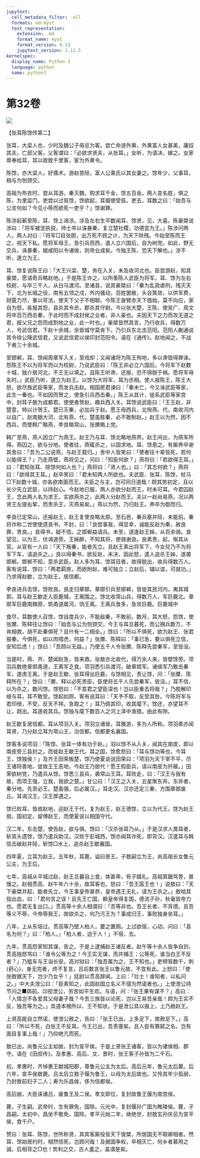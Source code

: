 ```yaml
---
jupytext:
  cell_metadata_filter: -all
  formats: md:myst
  text_representation:
    extension: .md
    format_name: myst
    format_version: 0.13
    jupytext_version: 1.11.5
kernelspec:
  display_name: Python 3
  language: python
  name: python3
---
```

# 第32卷
![](image/cover.jpg)

【张耳陈馀传第二】

张耳，大梁人也，少时及魏公子毋忌为客。尝亡命游外黄，外黄富人女甚美，庸奴其夫，亡邸父客。父客谓曰：「必欲求贤夫，从张耳。」女听，为请决，嫁之。女家厚奉给耳，耳以故致千里客，宦为外黄令。

陈馀，亦大梁人，好儒术。游赵苦陉，富人公乘氏以其女妻之。馀年少，父事耳，相与为刎颈交。

高祖为布衣时，尝从耳游。秦灭魏，购求耳千金，馀五百金。两人变名姓，俱之陈，为里监门。吏尝以过笞馀，馀欲起，耳摄使受笞。吏去，耳数之曰：「始吾与公言何如？今见小辱而欲死一吏乎？」馀谢罪。

陈涉起蕲至陈，耳、馀上谒涉。涉及左右生平数闻耳、馀贤，见，大喜。陈豪桀说涉曰：「将军被坚执锐，帅士卒以诛暴秦，复立楚社稷，功德宜为王。」陈涉问两人，两人对曰：「将军□目张胆，出万死不顾之计，为天下除残。今始至陈而王之，视天下私。愿将军毋王，急引兵而西，遣人立六国后，自为树党。如此，野无交兵，诛暴秦，据咸阳以令诸侯，则帝业成矣。今独王陈，恐天下解也。」涉不听，遂立为王。

耳、馀复说陈王曰：「大王兴梁、楚，务在入关，未及收河北也。臣尝游赵，知其豪桀，愿请奇兵略赵地。」于是陈王许之，以所善陈人武臣为将军，耳、馀为左右校尉，与卒三千人，从白马渡河。至诸县，说其豪桀曰：「秦为乱政虐刑，残灭天下，北为长城之役，南有五领之戍，外内骚动，百姓罢敝，头会箕敛，以供军费，财匮力尽，重以苛法，使天下父子不相聊。今陈王奋臂赤天下倡始，莫不向应，家自为怒，各报其怨，县杀其令丞，郡杀其守尉。今以张大楚，王陈，使吴广、周文将卒百万西击秦，于此时而不成封侯之业者，非人豪也。夫因天下之力而攻无道之君，报父兄之怨而成割地之业，此一时也。」豪桀皆然其言。乃行收兵，得数万人，号武信君。下赵十余城，余皆城守莫肯下。乃引兵东北击范阳。范阳人蒯通说其令徐公降武信君，又说武信君以侯印封范阳令。语在《通传》。赵地闻之，不战下者三十余城。

至邯郸，耳、馀闻周章军入关，至戏却；又闻诸将为陈王徇地，多以谗毁得罪诛。怨陈王不以为将军而以为校尉，乃说武臣曰：「陈王非必立六国后。今将军下赵数十城，独介居河北，不王无以填之。且陈王听谗，还报，恐不得脱于祸。愿将军毋失时。」武臣乃听，遂立为赵王。以馀为大将军，耳为丞相。使人报陈王，陈王大怒，欲尽族武臣等家，而发兵击赵。相国房君谏曰：「秦未亡，今又诛武臣等家，此生一秦也。不如因而贺之，使急引兵西击秦。」陈王从其计，徙系武臣等家宫中，封耳子敖为成都君。使使者贺赵，趣兵西入关。耳馀说武臣曰：「王王赵，非楚意，特以计贺王。楚已灭秦，必加兵于赵。愿王毋西兵，北徇燕、代，南收河内以自广。赵南据大河，北有燕、代，楚虽胜秦，必不敢制赵。」赵王以为然，因不西兵，而使韩广略燕，李良略常山，张黡略上党。

韩广至燕，燕人因立广为燕王。赵王乃与耳、馀北略地燕界。赵王间出，为燕军所得。燕囚之，欲与分地。使者往，燕辄杀之，以固求地。耳、馀患之。有厮养卒谢其舍曰：「吾为二公说燕，与赵王载归。」舍中人皆笑曰：「使者往十辈皆死，若何以能得王？」乃走燕壁。燕将见之，问曰：「知臣何欲？」燕将曰：「若欲得王耳。」曰：「君知张耳、除馀何如人也？」燕将曰：「贤人也。」曰：「其志何欲？」燕将曰：「欲得其王耳。」赵卒笑曰：「君未知两人所欲也。夫武臣、张耳、陈馀，杖马□下赵数十城，亦各欲南面而王。夫臣之与主，岂可同日道哉！顾其势初定，且以长少先立武臣，以持赵心。今赵地已服，两人亦欲分赵而王，时未可耳。今君囚赵王，念此两人名为求王，实欲燕杀之，此两人分赵而王。夫以一赵尚易燕，况以两贤王左提右挈，而责杀王，灭燕易矣。」燕以为然，乃归赵王。养卒为御而归。

李良已定常山，还报赵王，赵王复使良略太原。至石邑，秦兵塞井陉，未能前。秦将诈称二世使使遗良书，不封，曰：「良尝事我，得显幸，诚能反赵为秦，赦良罪，贵良。」良得书，疑不信。之邯郸益请兵。未至，道逢赵王姊，从百余骑。良望见，以为王，伏谒道旁。王姊醉，不知其将，使骑谢良。良素贵，起，惭其从官。从官有一人曰：「天下叛秦，能者先立。且赵王素出将军下，今女兒乃不为将军下车，请追杀之。」良以得秦书，欲反赵，未决，因此怒，遣人追杀王姊，遂袭邯郸。邯郸不知，意杀武臣。赵人多为耳、馀耳目者，故得脱出，收兵得数万人。客有说耳、馀曰：「两君羁旅，而欲附赵，难可独立；立赵后，辅以谊，可就功。」乃求得赵歇，立为赵王，居信都。

李良进兵击馀，馀败良。良走归章邯。章邯引兵至邯郸，皆徙其民河内，夷其城郭。耳与赵王歇走入臣鹿城，王离围之。馀北收常山兵，得数万人，军巨鹿北。章邯军巨鹿南棘原，筑甬道属河，饷王离。王离兵食多，急攻巨鹿。巨鹿城中

食尽，耳数使人召馀，馀自度兵少，不能敌秦，不敢前。数月，耳大怒，怨馀，使张黡、陈释往让馀曰：「始吾与公为刎颈交，今王与耳旦暮死，而公拥兵数万，不肯相救，胡不赴秦俱死？且什有一二相全。」馀曰：「所以不俱死，欲为赵王、张君报秦。今俱死，如以肉喂虎，何益？」张黡、陈释曰：「事已急，要以俱死立信，安知后虑！」馀曰：「吾顾以无益。」乃使五千人令张黡、陈释先尝秦军，至皆没。

当是时，燕、齐、楚闻赵急，皆来救。张敖亦北收代，得万余人来，皆壁馀旁。项羽兵数绝章邯甬道，王离军乏食。项羽悉引兵渡河，破章邯军。诸侯军乃敢击秦军，遂虏王离。于是赵王歇、张耳得出巨鹿，与馀相见，责让馀，问：「张黡、陈释所在？」馀曰：「黡、释以必死责臣，臣使将五千人先尝秦军，皆没。」耳不信，以为杀之，数问馀。馀怒曰：「不意君之望臣深也！岂以臣重去将哉？」乃脱解印绶与耳，耳不敢受。馀起如厕，客有说耳曰：「天予不取，反受其咎。今陈将军与君印绶，不受，反天不祥。急取之！」耳乃佩其印，收其麾下。馀还，亦望耳不让，趋出。耳遂收其兵。馀独与麾下数百人之河上泽中渔猎。由此有隙。

赵王歇复居信都。耳从项羽入关。项羽立诸侯，耳雅游，多为人所称。项羽素亦闻耳贤，乃分赵立耳为常山王，治信都。信都更名襄国。

馀客多说项羽：「陈馀、张耳一体有功于赵。」羽以馀不从入关，闻其在南皮，即以南皮旁三县封之。而徙赵王歇王代。耳之国，馀愈怒曰：「耳与馀功等也，今耳王，馀独侯！」及齐王田荣叛楚，馀乃使夏说说田荣曰：「项羽为天下宰不平，尽王诸将善地，徙故王王恶地，今赵王乃居代！愿王假臣兵，请以南皮为扞蔽。」田荣欲树党，乃遣兵从馀。馀悉三县兵，袭常山王耳。耳败走，曰：「汉王与我有故，而项王强，立我，我欲之楚。」甘公曰：「汉王之入关，五星聚东井。东井者，秦分地。先至必王。楚虽强，后必属汉。」耳走汉。汉亦还定三秦，方围章邯废丘。耳谒汉王，汉王厚遇之。

馀已败耳，皆收赵地，迎赵王于代，复为赵王，赵王德馀，立以为代王。馀为赵王弱，国初定，留傅赵王，而使夏说以相国守代。

汉二年，东击楚，使告赵，欲与俱。馀曰：「汉杀张耳乃从。」于是汉求人类耳者，斩其头遗馀，馀乃遣兵助汉。汉败于彭城西，馀亦闻耳诈死，即背汉。汉遣耳与韩信击破赵井陉，斩馀□水上，追杀赵王歇襄国。

四年夏，立耳为赵王。五年秋，耳薨，谥曰景王。子敖嗣立为王，尚高祖长女鲁元公主，为王后。

七年，高祖从平城过赵，赵王旦暮自上食，体甚卑，有子婿礼。高祖箕踞骂詈，甚慢之。赵相贯高、赵午年六十余，故耳客也，怒曰：「吾王孱王也！」说敖曰：「天下豪桀并起，能者先立，今王事皇帝甚恭，皇帝遇王无礼，请为王杀之。」敖啮其指出血，曰：「君何言之误！且先王亡国，赖皇帝得复国，德流子孙，秋毫皆帝力也。愿君无复出口。」贯高等十余人相谓曰：「吾等非也。吾王长者，不背德。且吾等义不辱，今帝辱我王，故欲杀之，何乃污王为？事成归王，事败独身坐耳。」

八年，上从东垣过。贯高等乃壁人柏人，要之置厕。上过欲宿，心动，问曰：「县名为何？」曰：「柏人。」「柏人者，迫于人！」不宿，去。

九年，贯高怨家知其谋，告之。于是上逮捕赵王诸反者。赵午等十余人皆争自刭，贯高独怒骂曰：「谁令公等为之！今王实无谋，而并捕王；公等死，谁当白王不反者？」乃槛车与王诣长安。高对狱曰：「独吾属为之，王不知也。」吏榜笞数千，刺{葑心}，身无完者，终不复言。吕后数言张王以鲁元故，不宜有此。上怒曰：「使张敖据天下，岂少乃女乎！」廷尉以贯高辞闻，上曰：「壮士！谁知者，以私问之。」中大夫泄公曰：「臣素知之，此固赵国立名义不侵为然诺者也。」上使泄公持节问之■舆前。卬视泄公，劳苦如平生欢。与语，问：「张王果有谋不？」高曰：「人情岂不各爱其父母妻子哉？今吾三族皆以论死，岂以王易吾亲哉！顾为王实不反，独吾等为之。」具道本根所以、王不知状。于是泄公具以报上，上乃赦赵王。

上贤高能自立然诺，使泄公赦之，告曰：「张王已出，上多足下，故赦足下。」高曰：「所以不死，白张王不反耳。今王已出，吾责塞矣。且人臣有篡弑之名，岂有面目复事上哉！」乃仰绝亢而死。

敖已出，尚鲁元公主如故，封为宣平侯。于是上贤张王诸客，皆以为诸侯相、郡守。语在《田叔传》。及孝惠、高后、文、景时，张王客子孙皆为二千石。

初，孝惠时，齐悼惠王献城阳郡，尊鲁元公主为太后。高后元年，鲁元太后薨。后六年，宣平侯敖薨。吕太后立敖子偃为鲁王，以母为太后故也。又怜其年少孤弱，乃封敖前妇子二人；寿为乐昌侯，侈为信都侯。

高后崩，大臣诛诸吕，废鲁王及二侯。孝文即位，复封故鲁王偃为南宫侯。

薨，子生嗣。武帝时，生有罪免，国除。元光中，复封偃孙广国为睢陵侯。薨，子昌嗣。太初中，昌坐不敬免，国除。孝平元始二年，继绝世，封敖玄孙庆忌为宣平侯，食千户。

赞曰：张耳、陈馀，世所称贤，其宾客厮役皆天下俊桀，所居国无不取卿相者。然耳、馀始居约时，相然信死，岂顾问哉！及据国争权，卒相灭亡，何乡者慕用之诚，后相背之□也！势利之交，古人羞之，盖谓是矣。

